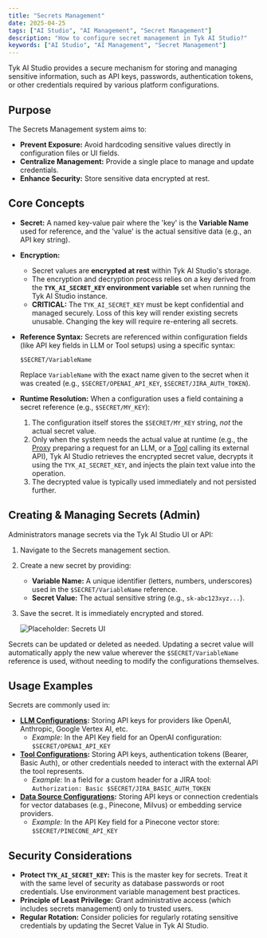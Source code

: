 ```yaml
---
title: "Secrets Management"
date: 2025-04-25
tags: ["AI Studio", "AI Management", "Secret Management"]
description: "How to configure secret management in Tyk AI Studio?"
keywords: ["AI Studio", "AI Management", "Secret Management"]
---
```


Tyk AI Studio provides a secure mechanism for storing and managing sensitive information, such as API keys, passwords, authentication tokens, or other credentials required by various platform configurations.

## Purpose

The Secrets Management system aims to:

*   **Prevent Exposure:** Avoid hardcoding sensitive values directly in configuration files or UI fields.
*   **Centralize Management:** Provide a single place to manage and update credentials.
*   **Enhance Security:** Store sensitive data encrypted at rest.

## Core Concepts

*   **Secret:** A named key-value pair where the 'key' is the **Variable Name** used for reference, and the 'value' is the actual sensitive data (e.g., an API key string).

*   **Encryption:**
    *   Secret values are **encrypted at rest** within Tyk AI Studio's storage.
    *   The encryption and decryption process relies on a key derived from the **`TYK_AI_SECRET_KEY` environment variable** set when running the Tyk AI Studio instance.
    *   **CRITICAL:** The `TYK_AI_SECRET_KEY` must be kept confidential and managed securely. Loss of this key will render existing secrets unusable. Changing the key will require re-entering all secrets.

*   **Reference Syntax:** Secrets are referenced within configuration fields (like API key fields in LLM or Tool setups) using a specific syntax:
    ```
    $SECRET/VariableName
    ```
    Replace `VariableName` with the exact name given to the secret when it was created (e.g., `$SECRET/OPENAI_API_KEY`, `$SECRET/JIRA_AUTH_TOKEN`).

*   **Runtime Resolution:** When a configuration uses a field containing a secret reference (e.g., `$SECRET/MY_KEY`):
    1.  The configuration itself stores the `$SECRET/MY_KEY` string, *not* the actual secret value.
    2.  Only when the system needs the actual value at runtime (e.g., the [Proxy](./proxy.md) preparing a request for an LLM, or a [Tool](./tools.md) calling its external API), Tyk AI Studio retrieves the encrypted secret value, decrypts it using the `TYK_AI_SECRET_KEY`, and injects the plain text value into the operation.
    3.  The decrypted value is typically used immediately and not persisted further.

## Creating & Managing Secrets (Admin)

Administrators manage secrets via the Tyk AI Studio UI or API:

1.  Navigate to the Secrets management section.
2.  Create a new secret by providing:
    *   **Variable Name:** A unique identifier (letters, numbers, underscores) used in the `$SECRET/VariableName` reference.
    *   **Secret Value:** The actual sensitive string (e.g., `sk-abc123xyz...`).
3.  Save the secret. It is immediately encrypted and stored.

    ![Placeholder: Secrets UI](https://placehold.co/600x400?text=Secrets+Management+UI)

Secrets can be updated or deleted as needed. Updating a secret value will automatically apply the new value wherever the `$SECRET/VariableName` reference is used, without needing to modify the configurations themselves.

## Usage Examples

Secrets are commonly used in:

*   **[LLM Configurations](./llm-management.md):** Storing API keys for providers like OpenAI, Anthropic, Google Vertex AI, etc.
    *   *Example:* In the API Key field for an OpenAI configuration: `$SECRET/OPENAI_API_KEY`
*   **[Tool Configurations](./tools.md):** Storing API keys, authentication tokens (Bearer, Basic Auth), or other credentials needed to interact with the external API the tool represents.
    *   *Example:* In a field for a custom header for a JIRA tool: `Authorization: Basic $SECRET/JIRA_BASIC_AUTH_TOKEN`
*   **[Data Source Configurations](./datasources-rag.md):** Storing API keys or connection credentials for vector databases (e.g., Pinecone, Milvus) or embedding service providers.
    *   *Example:* In the API Key field for a Pinecone vector store: `$SECRET/PINECONE_API_KEY`

## Security Considerations

*   **Protect `TYK_AI_SECRET_KEY`:** This is the master key for secrets. Treat it with the same level of security as database passwords or root credentials. Use environment variable management best practices.
*   **Principle of Least Privilege:** Grant administrative access (which includes secrets management) only to trusted users.
*   **Regular Rotation:** Consider policies for regularly rotating sensitive credentials by updating the Secret Value in Tyk AI Studio.
